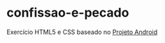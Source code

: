 # confissao-e-pecado
Exercício HTML5 e CSS baseado no [Projeto Android](https://professorguanabara.github.io/projeto-android/)
